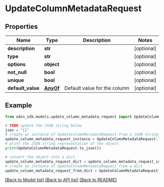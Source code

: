 # UpdateColumnMetadataRequest


## Properties

Name | Type | Description | Notes
------------ | ------------- | ------------- | -------------
**description** | **str** |  | [optional] 
**type** | **str** |  | [optional] 
**options** | **object** |  | [optional] 
**not_null** | **bool** |  | [optional] 
**unique** | **bool** |  | [optional] 
**default_value** | [**AnyOf**](AnyOf.md) | Default value for the column | [optional] 

## Example

```python
from odin_sdk.models.update_column_metadata_request import UpdateColumnMetadataRequest

# TODO update the JSON string below
json = "{}"
# create an instance of UpdateColumnMetadataRequest from a JSON string
update_column_metadata_request_instance = UpdateColumnMetadataRequest.from_json(json)
# print the JSON string representation of the object
print(UpdateColumnMetadataRequest.to_json())

# convert the object into a dict
update_column_metadata_request_dict = update_column_metadata_request_instance.to_dict()
# create an instance of UpdateColumnMetadataRequest from a dict
update_column_metadata_request_from_dict = UpdateColumnMetadataRequest.from_dict(update_column_metadata_request_dict)
```
[[Back to Model list]](../README.md#documentation-for-models) [[Back to API list]](../README.md#documentation-for-api-endpoints) [[Back to README]](../README.md)


